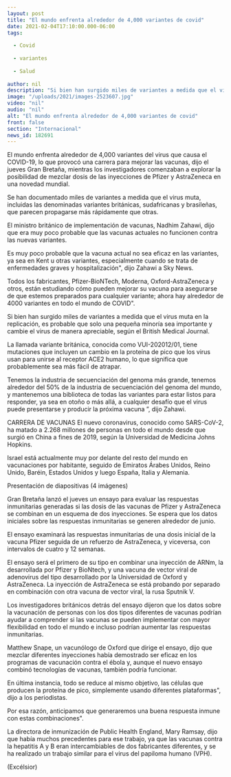 ```yaml
---
layout: post
title: "El mundo enfrenta alrededor de 4,000 variantes de covid"
date: 2021-02-04T17:10:00.000-06:00
tags:
  
  - Covid
  
  - variantes
  
  - Salud
  
author: nil
description: "Si bien han surgido miles de variantes a medida que el virus muta en la replicación, es probable que solo una pequeña minoría sea importante"
image: "/uploads/2021/images-2523607.jpg"
video: "nil"
audio: "nil"
alt: "El mundo enfrenta alrededor de 4,000 variantes de covid"
front: false
section: "Internacional"
news_id: 182691
---
```


El mundo enfrenta alrededor de 4,000 variantes del virus que causa el COVID-19, lo que provocó una carrera para mejorar las vacunas, dijo el jueves Gran Bretaña, mientras los investigadores comenzaban a explorar la posibilidad de mezclar dosis de las inyecciones de Pfizer y AstraZeneca en una novedad mundial.

Se han documentado miles de variantes a medida que el virus muta, incluidas las denominadas variantes británicas, sudafricanas y brasileñas, que parecen propagarse más rápidamente que otras.

El ministro británico de implementación de vacunas, Nadhim Zahawi, dijo que era muy poco probable que las vacunas actuales no funcionen contra las nuevas variantes.

Es muy poco probable que la vacuna actual no sea eficaz en las variantes, ya sea en Kent u otras variantes, especialmente cuando se trata de enfermedades graves y hospitalización", dijo Zahawi a Sky News.

Todos los fabricantes, Pfizer-BioNTech, Moderna, Oxford-AstraZeneca y otros, están estudiando cómo pueden mejorar su vacuna para asegurarse de que estemos preparados para cualquier variante; ahora hay alrededor de 4000 variantes en todo el mundo de COVID".

Si bien han surgido miles de variantes a medida que el virus muta en la replicación, es probable que solo una pequeña minoría sea importante y cambie el virus de manera apreciable, según el British Medical Journal.

La llamada variante británica, conocida como VUI-202012/01, tiene mutaciones que incluyen un cambio en la proteína de pico que los virus usan para unirse al receptor ACE2 humano, lo que significa que probablemente sea más fácil de atrapar.

Tenemos la industria de secuenciación del genoma más grande, tenemos alrededor del 50% de la industria de secuenciación del genoma del mundo, y mantenemos una biblioteca de todas las variantes para estar listos para responder, ya sea en otoño o más allá, a cualquier desafío que el virus puede presentarse y producir la próxima vacuna ”, dijo Zahawi.

CARRERA DE VACUNAS
El nuevo coronavirus, conocido como SARS-CoV-2, ha matado a 2.268 millones de personas en todo el mundo desde que surgió en China a fines de 2019, según la Universidad de Medicina Johns Hopkins.

Israel está actualmente muy por delante del resto del mundo en vacunaciones por habitante, seguido de Emiratos Árabes Unidos, Reino Unido, Baréin, Estados Unidos y luego España, Italia y Alemania.

Presentación de diapositivas (4 imágenes)

Gran Bretaña lanzó el jueves un ensayo para evaluar las respuestas inmunitarias generadas si las dosis de las vacunas de Pfizer y AstraZeneca se combinan en un esquema de dos inyecciones. Se espera que los datos iniciales sobre las respuestas inmunitarias se generen alrededor de junio.

El ensayo examinará las respuestas inmunitarias de una dosis inicial de la vacuna Pfizer seguida de un refuerzo de AstraZeneca, y viceversa, con intervalos de cuatro y 12 semanas.

El ensayo será el primero de su tipo en combinar una inyección de ARNm, la desarrollada por Pfizer y BioNtech, y una vacuna de vector viral de adenovirus del tipo desarrollado por la Universidad de Oxford y AstraZeneca. La inyección de AstraZeneca se está probando por separado en combinación con otra vacuna de vector viral, la rusa Sputnik V.

Los investigadores británicos detrás del ensayo dijeron que los datos sobre la vacunación de personas con los dos tipos diferentes de vacunas podrían ayudar a comprender si las vacunas se pueden implementar con mayor flexibilidad en todo el mundo e incluso podrían aumentar las respuestas inmunitarias.

Matthew Snape, un vacunólogo de Oxford que dirige el ensayo, dijo que mezclar diferentes inyecciones había demostrado ser eficaz en los programas de vacunación contra el ébola y, aunque el nuevo ensayo combinó tecnologías de vacunas, también podría funcionar.

En última instancia, todo se reduce al mismo objetivo, las células que producen la proteína de pico, simplemente usando diferentes plataformas", dijo a los periodistas.

Por esa razón, anticipamos que generaremos una buena respuesta inmune con estas combinaciones".

La directora de inmunización de Public Health England, Mary Ramsay, dijo que había muchos precedentes para ese trabajo, ya que las vacunas contra la hepatitis A y B eran intercambiables de dos fabricantes diferentes, y se ha realizado un trabajo similar para el virus del papiloma humano (VPH).

(Excélsior)